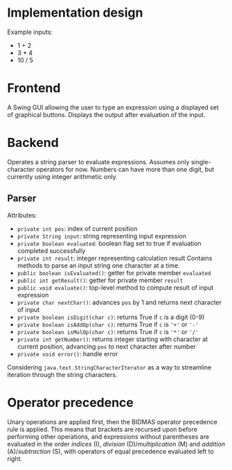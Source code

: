 # Implementation design

Example inputs: 
- 1 + 2
- 3 * 4
- 10 / 5

# Frontend

A Swing GUI allowing the user to type an expression using a displayed set of graphical buttons. Displays the output after evaluation of the input.

# Backend

Operates a string parser to evaluate expressions. Assumes only single-character operators for now. Numbers can have more than one digit, but currently using integer arithmetic only.

## Parser

Attributes:
- `private int pos`: index of current position
- `private String input`: string representing input expression
- `private boolean evaluated`: boolean flag set to true if evaluation completed successfully
- `private int result`: integer representing calculation result
Contains methods to parse an input string one character at a time.
- `public boolean isEvaluated()`: getter for private member `evaluated`
- `public int getResult()`: getter for private member `result`
- `public void evaluate()`: top-level method to compute result of input expression
- `private char nextChar()`: advances `pos` by 1 and returns next character of input
- `private boolean isDigit(char c)`: returns True if `c` is a digit (0-9)
- `private boolean isAddOp(char c)`: returns True if `c` is `'+'` or `'-'`
- `private boolean isMulOp(char c)`: returns True if `c` is `'*'` or `'/'`
- `private int getNumber()`: returns integer starting with character at current position, advancing `pos` to next character after number
- `private void error()`: handle error

Considering `java.text.StringCharacterIterator` as a way to streamline iteration through the string characters.

# Operator precedence

Unary operations are applied first, then the BIDMAS operator precedence rule is applied. This means that brackets are recursed upon before performing other operations, and expressions without parentheses are evaluated in the order *indices* (I), *division* (D)/*multiplication* (M) and *addition* (A)/*subtraction* (S), with operators of equal precedence evaluated left to right.

